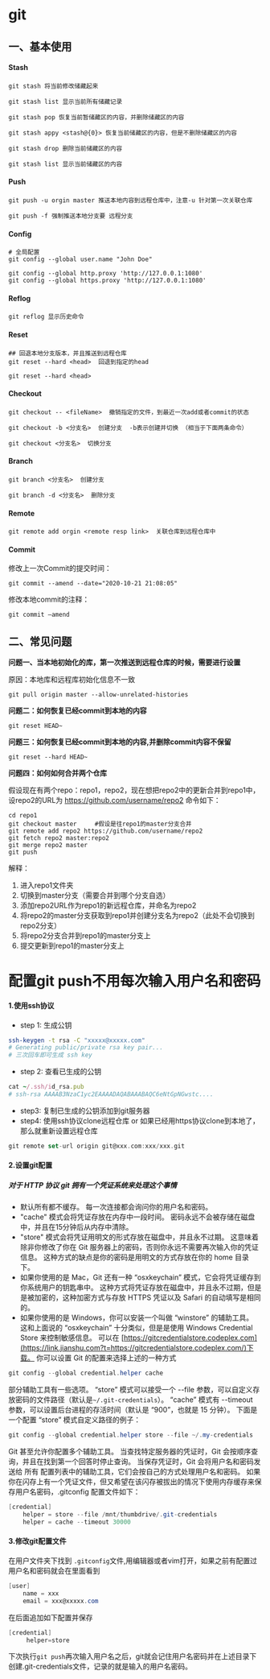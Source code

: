 # git

## 一、基本使用

#### Stash

````shell
git stash 将当前修改储藏起来

git stash list 显示当前所有储藏记录

git stash pop 恢复当前暂储藏区的内容，并删除储藏区的内容

git stash appy <stash@{0}> 恢复当前储藏区的内容，但是不删除储藏区的内容

git stash drop 删除当前储藏区的内容

git stash list 显示当前储藏区的内容
````

#### Push

```shell
git push -u orgin master 推送本地内容到远程仓库中，注意-u 针对第一次关联仓库

git push -f 强制推送本地分支要 远程分支
```

#### Config

```shell
# 全局配置
git config --global user.name "John Doe"

git config --global http.proxy 'http://127.0.0.1:1080'
git config --global https.proxy 'http://127.0.0.1:1080'
```

#### Reflog

```shell
git reflog 显示历史命令
```

#### Reset

```shell
## 回退本地分支版本，并且推送到远程仓库
git reset --hard <head>  回退到指定的head

git reset --hard <head>
```

#### Checkout

```shell
git checkout -- <fileName>  撤销指定的文件，到最近一次add或者commit的状态

git checkout -b <分支名>  创建分支  -b表示创建并切换 （相当于下面两条命令）

git checkout <分支名>  切换分支
```

#### Branch

```shell
git branch <分支名>  创建分支

git branch -d <分支名>  删除分支
```

#### Remote


```shell
git remote add orgin <remote resp link>  关联仓库到远程仓库中
```

#### Commit

修改上一次Commit的提交时间：

```shell
git commit --amend --date="2020-10-21 21:08:05"
```

修改本地commit的注释：

````shell
git commit –amend
````





## 二、常见问题

**问题一、当本地初始化的库，第一次推送到远程仓库的时候，需要进行设置**

原因：本地库和远程库初始化信息不一致

```shell
git pull origin master --allow-unrelated-histories
```

**问题二：如何恢复已经commit到本地的内容**

```shell
git reset HEAD~
```
**问题三：如何恢复已经commit到本地的内容,并删除commit内容不保留**

```shell
git reset --hard HEAD~
```

**问题四：如何如何合并两个仓库**

假设现在有两个repo：repo1，repo2，现在想把repo2中的更新合并到repo1中，设repo2的URL为 https://github.com/username/repo2
命令如下：

```shell
cd repo1
git checkout master		#假设是往repo1的master分支合并
git remote add repo2 https://github.com/username/repo2
git fetch repo2 master:repo2 
git merge repo2 master
git push 
```
解释：

1. 进入repo1文件夹
2. 切换到master分支（需要合并到哪个分支自选）
3. 添加repo2URL作为repo1的新远程仓库，并命名为repo2
4. 将repo2的master分支获取到repo1并创建分支名为repo2（此处不会切换到repo2分支）
5. 将repo2分支合并到repo1的master分支上
6. 提交更新到repo1的master分支上 



# 配置git push不用每次输入用户名和密码

#### 1.使用ssh协议

- step 1: 生成公钥

```bash
ssh-keygen -t rsa -C "xxxxx@xxxxx.com"  
# Generating public/private rsa key pair...
# 三次回车即可生成 ssh key
```

- step 2: 查看已生成的公钥

```ruby
cat ~/.ssh/id_rsa.pub
# ssh-rsa AAAAB3NzaC1yc2EAAAADAQABAAABAQC6eNtGpNGwstc....
```

- step3: 复制已生成的公钥添加到git服务器
- step4:
   使用ssh协议clone远程仓库
   or
   如果已经用https协议clone到本地了，那么就重新设置远程仓库

```dart
git remote set-url origin git@xxx.com:xxx/xxx.git
```

#### 2.设置git配置

##### 对于 HTTP 协议 git 拥有一个凭证系统来处理这个事情

- 默认所有都不缓存。 每一次连接都会询问你的用户名和密码。
- "cache" 模式会将凭证存放在内存中一段时间。 密码永远不会被存储在磁盘中，并且在15分钟后从内存中清除。
- "store" 模式会将凭证用明文的形式存放在磁盘中，并且永不过期。 这意味着除非你修改了你在 Git 服务器上的密码，否则你永远不需要再次输入你的凭证信息。 这种方式的缺点是你的密码是用明文的方式存放在你的 home 目录下。
- 如果你使用的是 Mac，Git 还有一种 “osxkeychain” 模式，它会将凭证缓存到你系统用户的钥匙串中。 这种方式将凭证存放在磁盘中，并且永不过期，但是是被加密的，这种加密方式与存放 HTTPS 凭证以及 Safari 的自动填写是相同的。
- 如果你使用的是 Windows，你可以安装一个叫做 “winstore” 的辅助工具。 这和上面说的 “osxkeychain” 十分类似，但是是使用 Windows Credential Store 来控制敏感信息。 可以在 [https://gitcredentialstore.codeplex.com](https://link.jianshu.com?t=https://gitcredentialstore.codeplex.com/)下载。
   你可以设置 Git 的配置来选择上述的一种方式

```csharp
git config --global credential.helper cache
```

部分辅助工具有一些选项。 “store” 模式可以接受一个 --file <path> 参数，可以自定义存放密码的文件路径（默认是`~/.git-credentials`）。 “cache” 模式有 --timeout <seconds> 参数，可以设置后台进程的存活时间（默认是 “900”，也就是 15 分钟）。 下面是一个配置 “store” 模式自定义路径的例子：

```csharp
git config --global credential.helper store --file ~/.my-credentials
```

Git 甚至允许你配置多个辅助工具。 当查找特定服务器的凭证时，Git 会按顺序查询，并且在找到第一个回答时停止查询。 当保存凭证时，Git 会将用户名和密码发送给 所有 配置列表中的辅助工具，它们会按自己的方式处理用户名和密码。 如果你在闪存上有一个凭证文件，但又希望在该闪存被拔出的情况下使用内存缓存来保存用户名密码，.gitconfig 配置文件如下：

```csharp
[credential]
    helper = store --file /mnt/thumbdrive/.git-credentials
    helper = cache --timeout 30000
```

#### 3.修改git配置文件

在用户文件夹下找到 `.gitconfig`文件,用编辑器或者vim打开，如果之前有配置过用户名和密码就会在里面看到

```csharp
[user]
    name = xxx
    email = xxx@xxxxx.com
```

在后面追加如下配置并保存

```csharp
[credential]
     helper=store
```

下次执行`git push`再次输入用户名之后，git就会记住用户名密码并在上述目录下创建.git-credentials文件，记录的就是输入的用户名密码。





